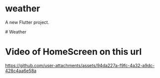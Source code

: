 # weather

A new Flutter project.

#   W e a t h e r 
 
# Video of HomeScreen on this url

https://github.com/user-attachments/assets/94da227a-f9fc-4a32-a9dc-428c4aa6e58a




 
